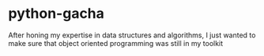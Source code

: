 # python-gacha
After honing my expertise in data structures and algorithms, I just wanted to make sure that object oriented programming was still in my toolkit
